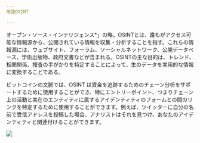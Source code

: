 ```yaml
---
用語OSINT

---
```

オープン・ソース・インテリジェンス*」の略。OSINTとは、誰もがアクセス可能な情報源から、公開されている情報を収集・分析することを指す。これらの情報源には、ウェブサイト、フォーラム、ソーシャルネットワーク、公開データベース、学術出版物、政府文書などが含まれる。OSINTの主な目的は、トレンド、相関関係、捜査の手がかりを特定することによって、生のデータを実用的な情報に変換することである。

ビットコインの文脈では、OSINT は資金を追跡するためのチェーン分析をサポートするために使用することができ、特にエントリーポイント、つまりチェーン上の活動と実在のエンティティに属するアイデンティティのフォームとの間のリンクを特定するために使用することができます。例えば、ツイッターに自分の名前で受信アドレスを投稿した場合、アナリストはそれを見つけ、あなたのアイデンティティと関連付けることができます。

![](../../dictionnaire/assets/28.webp)